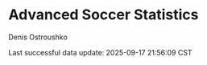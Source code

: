 # Advanced Soccer Statistics
Denis Ostroushko

<!-- gfm -->

Last successful data update: 2025-09-17 21:56:09 CST
